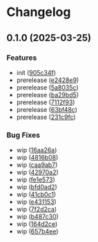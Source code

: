 # Changelog

## 0.1.0 (2025-03-25)


### Features

* init ([905c34f](https://github.com/tharindurr/test-releases/commit/905c34f91627a2e5e98453d411113011c51ed9a7))
* prerelease ([e2428e9](https://github.com/tharindurr/test-releases/commit/e2428e9d902fa3dc89abc6173c08536b82cd9531))
* prerelease ([5a8035c](https://github.com/tharindurr/test-releases/commit/5a8035c83869825199981841b1e533e62490498f))
* prerelease ([ba29bd5](https://github.com/tharindurr/test-releases/commit/ba29bd59d44800cb8831d349282abb2507daa6eb))
* prerelease ([7112f93](https://github.com/tharindurr/test-releases/commit/7112f935dd5688bd085c2ce1f76b77dc3f1011a0))
* prerelease ([63bf48c](https://github.com/tharindurr/test-releases/commit/63bf48ca7989b34b7ccc22f87b67d99ffc092441))
* prerelease ([231c9fc](https://github.com/tharindurr/test-releases/commit/231c9fc3e5dc2b801d00e87adcf1311c583a51f1))


### Bug Fixes

* wip ([16aa26a](https://github.com/tharindurr/test-releases/commit/16aa26aa35c3766defa17ed5ec8f97a773a5e448))
* wip ([4816b08](https://github.com/tharindurr/test-releases/commit/4816b08afb50f48453e82bf89b22ab1c544489fa))
* wip ([caa9ab7](https://github.com/tharindurr/test-releases/commit/caa9ab717669c1d5bc4c106ddd754dfa694046d2))
* wip ([42970a2](https://github.com/tharindurr/test-releases/commit/42970a2797ee205002a073f54a2e3b77cd327d15))
* wip ([fe1e573](https://github.com/tharindurr/test-releases/commit/fe1e5730fa221d34fff3a9f6fbfe68da88e52df3))
* wip ([bfd0ad2](https://github.com/tharindurr/test-releases/commit/bfd0ad23c1765a4110037424885c946e2e2955c5))
* wip ([41cb0c1](https://github.com/tharindurr/test-releases/commit/41cb0c176427a8c90dde9182e9ee6e16fa564ee4))
* wip ([e431153](https://github.com/tharindurr/test-releases/commit/e4311532f65a7e41596617c2f2cdce7086e60883))
* wip ([7f2d2ca](https://github.com/tharindurr/test-releases/commit/7f2d2caab80d98143c8778a053e830f2e3f20c6f))
* wip ([b487c30](https://github.com/tharindurr/test-releases/commit/b487c3029fa7db4cf8349030a3971aabad426403))
* wip ([164d2ce](https://github.com/tharindurr/test-releases/commit/164d2ce4dc03c50a81bd2395e422e15db9a7da63))
* wip ([657b4ee](https://github.com/tharindurr/test-releases/commit/657b4eecab1d9028df86024aed8684e0c760bd14))
